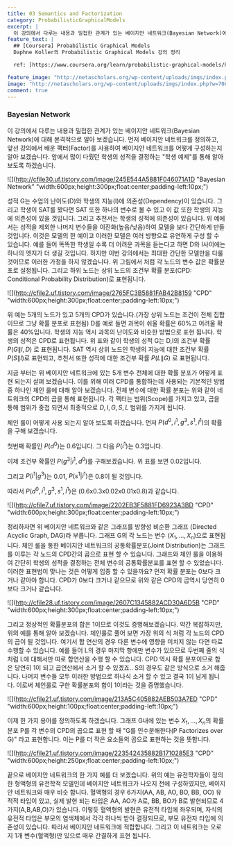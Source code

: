 ```yaml
---
title: 03 Semantics and Factorization
category: ProbabilisticGraphicalModels
excerpt: |
  이 강의에서 다루는 내용과 밀접한 관계가 있는 베이지안 네트워크(Bayesian Network)에 대해 본격적으로 알아 보겠습니다.
feature_text: |
  ## [Coursera] Probabilistic Graphical Models
  Daphne Koller의 Probabilistic Graphical Models 강의 정리

  ref: [https://www.coursera.org/learn/probabilistic-graphical-models/home](https://www.coursera.org/learn/probabilistic-graphical-models/home "coursera")

feature_image: "http://netascholars.org/wp-content/uploads/imgs/index.php?w=700&src=http://netascholars.org/wp-content/uploads/2013/04/9780262258357-1024x512.jpg"
image: "http://netascholars.org/wp-content/uploads/imgs/index.php?w=700&src=http://netascholars.org/wp-content/uploads/2013/04/9780262258357-1024x512.jpg"
comment: true
---
```



### Bayesian Network

이 강의에서 다루는 내용과 밀접한 관계가 있는 베이지안 네트워크(Bayesian Network)에 대해 본격적으로 알아 보겠습니다.  먼저 베이지안 네트워크를 정의하고, 앞선 강의에서 배운 팩터(Factor)를 사용하여 베이지안 네트워크를 어떻게 구성하는지 알아 보겠습니다. 앞에서 많이 다뤘던 학생의 성적을 결정하는 "학생 예제"를 통해 알아보도록 하겠습니다. 

![](http://cfile30.uf.tistory.com/image/245E544A5881F046071A1D "Bayesian Network" "width:600px;height:300px;float:center;padding-left:10px;")

성적 G는 수업의 난이도(D)와 학생의 지능(I)에 의존성(Dependency)이 있습니다. 그리고 학생이 SAT를 봤다면 SAT 또한 하나의 변수로 볼 수 있고 이 값 또한 학생의 지능에 의존성이 있을 것입니다. 그리고 추천서는 학생의 성적에 의존성이 있습니다. 위 예에서는 성적을 제외한 나머지 변수들을 이진화(높음/낮음)하여 모델을 보다 간단하게 만들것입니다. 이것은 모델의 한 예이고 이러한 모델은 여러 방향으로 유연하게 구성 할 수 있습니다. 예를 들어 똑똑한 학생일 수록 더 어려운 과목을 듣는다고 하면 D와 I사이에는 하나의 엣지가 더 생길 것입니다. 하지만 이번 강의에서는 최대한 간단한 모델만을 다룰 것이므로 이러한 가정을 하지 않겠습니다. 위 그림에서 처럼 각 노드의 변수 값은 확률분포로 설정됩니다. 그리고 하위 노드는 상위 노드의 조건부 확률 분포(CPD: Conditional Probability Distribution)로 표현됩니다.

![](http://cfile2.uf.tistory.com/image/2765FC3B5881FAB42B8159 "CPD" "width:600px;height:300px;float:center;padding-left:10px;")

위 예는 5개의 노드가 있고 5개의 CPD가 있습니다.(가장 상위 노드는 조건이 전체 집합이므로 그냥 확률 분포로 표현됨) D를 예로 들면 과목이 쉬울 확률은 60%고 어려울 확률은 40%입니다. 학생의 지능 역시 과목의 난이도와 비슷한 방법으로 표현 됩니다. 학생의 성적은 CPD로 표현됩니다. 위 표와 같이 학생의 성적 G는 D,I의 조건부 확률 $P(G \|I,D)$ 로 표현됩니다. SAT 역시 상위 노드인 학생의 지능에 대한 조건부 확률 $P(S\|I)$로 표현되고, 추천서 또한 성적에 대한 조건부 확률 $P(L \|G)$ 로 표현됩니다. 

지금 부터는 위 베이지안 네트워크에 있는 5개 변수 전체에 대한 확률 분포가 어떻게 표현 되는지 살펴 보겠습니다. 이를 위해 여러 CPD를 통합하는데 사용되는 기본적인 방법 중 하나인 체인 룰에 대해 알아 보겠습니다. 전체 변수에 대한 확률 분포는 위와 같이 네트워크의 CPD의 곱을 통해 표현됩니다. 각 펙터는 범위(Scope)를 가지고 있고, 곱을 통해 범위가 중첩 되면서 최종적으로 ${D, I, G, S, L}$ 범위를 가지게 됩니다.

체인 룰이 어떻게 사용 되는지 알아 보도록 하겠습니다. 먼저 $P(d^0, i^1, g^3, s^1, l^1)$의 확률을 구해 보겠습니다.

첫번째 확률인 $P(d^0)$는 0.6입니다. 그 다음 $P(i^1)$는 0.3입니다.

이제 조건부 확률인 $P(g^3|i^1,d^0)$를 구해보겠습니다. 위 표를 보면 0.02입니다.

그리고 $P(l^1|g^3)$는 0.01,  $P(s^1|i^1)$은 0.8이 될 것입니다.

따라서 $P(d^0, i^1, g^3, s^1, l^1)$은 (0.6x0.3x0.02x0.01x0.8)과 같습니다.

![](http://cfile7.uf.tistory.com/image/2202EB3F5881FD6923A3BD "CPD" "width:600px;height:300px;float:center;padding-left:10px;")

정리하자면 위 베이지안 네트워크와 같은 그래프를 방향성 비순환 그래프 (Directed Acyclic Graph, DAG)라 부릅니다. 그래프 G의 각 노드는 변수 ($X_1, ..., X_n$)으로 표현됩니다. 체인 룰을 통한 베이지안 네트워크의 공통확률분포(Joint Distribution)는 그래프를 이루는 각 노드의 CPD간의 곱으로 표현 할 수 있습니다. 그래프와 체인 룰을 이용하여 간단히 학생의 성적을 결정하는 전체 변수의 공통확률분포를 표현 할 수 있었습니다. 이러한 표현법이 맞나는 것은 어떻게 입증 할 수 있을까요? 먼저 확률 분포는 0보다 크거나 같아야 합니다. CPD가 0보다 크거나 같으므로 위와 같은 CPD의 곱역시 당연히 0보다 크거나 같습니다. 

![](http://cfile28.uf.tistory.com/image/2607C1345882ACD30A6D5B "CPD" "width:600px;height:300px;float:center;padding-left:10px;")

그리고 정상적인 확률분포의 합은 1이므로 이것도 증명해보겠습니다. 약간 복잡하지만, 위의 예를 통해 알아 보겠습니다. 체인룰로 풀어 보면 가장 위의 식 처럼 각 노드의 CPD의 곱이 될 것입니다. 여기서 합 연산의 경우 다른 변수에 영향을 미치지 않는 다면 따로 수행할 수 있습니다. 예를 들어 L의 경우 마지막 항에만 변수가 있으므로 두번째 줄의 식처럼 L에 대해서만 따로 합연산을 수행 할 수 있습니다. CPD 역시 확률 분포이므로 합은 당연히 1이 되고 곱연산에서 소거 할 수 있겠죠.. S의 경우도 같은 방식으로 소거 해줍니다. 나머지 변수들 모두 이러한 방법으로 하나식 소거 할 수 있고 결국 1이 남게 됩니다. 이로써 체인룰로 구한 확률분포의 합이 1이라는 것을 증명했습니다. 

![](http://cfile21.uf.tistory.com/image/213A5C405882AEB503A7ED "CPD" "width:600px;height:100px;float:center;padding-left:10px;")

이제 한 가지 용어를 정의하도록 하겠습니다. 그래프 G내에 있는 변수 $X_1, ..., X_n$의 확률 분포 P를 각 변수의 CPD의 곱으로 표현 할 때  "G를 인수분해한다(P Factorizes over G)" 라고 표현합니다. 이는 P를 더 작은 요소들의 곱으로 표현하는 것을 뜻합니다.  

![](http://cfile21.uf.tistory.com/image/223542435882B1710285E3 "CPD" "width:600px;height:250px;float:center;padding-left:10px;")

끝으로 베이지안 네트워크의 한 가지 예를 더 보겠습니다. 위의 예는 유전학자들이 정의한 형액형의 유전학적 모델인데 베이지안 네트워크가 나오지 전에 구성하였지만, 베이지안 네트워크와 매우 비슷 합니다. 혈액형의 경우 6가지(AA, AB, AO, BO, BB, OO) 유적적 타입이 있고, 실제 발현 되는 타입은 AA, AO가 A로, BB, BO가 B로 발현되므로 4가지(A,B,AB,O)가 있습니다. 이렇듯 혈액형의 발현은 유전적 타입에 좌우되며, 자식의 유전적 타입은 부모의 염색체에서 각각 하나씩 받아 결정되므로, 부모 유전자 타입에 의존성이 있습니다. 따라서 베이지안 네트워크에 적합합니다. 그리고 이 네트워크는 오로지 1개 변수(혈액형)만 있으로 매우 간결하게 표현 됩니다.  